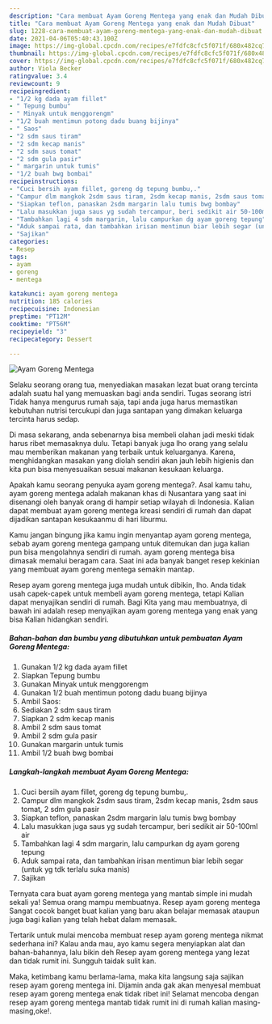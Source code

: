 ```yaml
---
description: "Cara membuat Ayam Goreng Mentega yang enak dan Mudah Dibuat"
title: "Cara membuat Ayam Goreng Mentega yang enak dan Mudah Dibuat"
slug: 1228-cara-membuat-ayam-goreng-mentega-yang-enak-dan-mudah-dibuat
date: 2021-04-06T05:40:43.100Z
image: https://img-global.cpcdn.com/recipes/e7fdfc8cfc5f071f/680x482cq70/ayam-goreng-mentega-foto-resep-utama.jpg
thumbnail: https://img-global.cpcdn.com/recipes/e7fdfc8cfc5f071f/680x482cq70/ayam-goreng-mentega-foto-resep-utama.jpg
cover: https://img-global.cpcdn.com/recipes/e7fdfc8cfc5f071f/680x482cq70/ayam-goreng-mentega-foto-resep-utama.jpg
author: Viola Becker
ratingvalue: 3.4
reviewcount: 9
recipeingredient:
- "1/2 kg dada ayam fillet"
- " Tepung bumbu"
- " Minyak untuk menggorengm"
- "1/2 buah mentimun potong dadu buang bijinya"
- " Saos"
- "2 sdm saus tiram"
- "2 sdm kecap manis"
- "2 sdm saus tomat"
- "2 sdm gula pasir"
- " margarin untuk tumis"
- "1/2 buah bwg bombai"
recipeinstructions:
- "Cuci bersih ayam fillet, goreng dg tepung bumbu,."
- "Campur dlm mangkok 2sdm saus tiram, 2sdm kecap manis, 2sdm saus tomat, 2 sdm gula pasir"
- "Siapkan teflon, panaskan 2sdm margarin lalu tumis bwg bombay"
- "Lalu masukkan juga saus yg sudah tercampur, beri sedikit air 50-100ml air"
- "Tambahkan lagi 4 sdm margarin, lalu campurkan dg ayam goreng tepung"
- "Aduk sampai rata, dan tambahkan irisan mentimun biar lebih segar (untuk yg tdk terlalu suka manis)"
- "Sajikan"
categories:
- Resep
tags:
- ayam
- goreng
- mentega

katakunci: ayam goreng mentega 
nutrition: 185 calories
recipecuisine: Indonesian
preptime: "PT12M"
cooktime: "PT56M"
recipeyield: "3"
recipecategory: Dessert

---
```



![Ayam Goreng Mentega](https://img-global.cpcdn.com/recipes/e7fdfc8cfc5f071f/680x482cq70/ayam-goreng-mentega-foto-resep-utama.jpg)

Selaku seorang orang tua, menyediakan masakan lezat buat orang tercinta adalah suatu hal yang memuaskan bagi anda sendiri. Tugas seorang istri Tidak hanya mengurus rumah saja, tapi anda juga harus memastikan kebutuhan nutrisi tercukupi dan juga santapan yang dimakan keluarga tercinta harus sedap.

Di masa  sekarang, anda sebenarnya bisa membeli olahan jadi meski tidak harus ribet memasaknya dulu. Tetapi banyak juga lho orang yang selalu mau memberikan makanan yang terbaik untuk keluarganya. Karena, menghidangkan masakan yang diolah sendiri akan jauh lebih higienis dan kita pun bisa menyesuaikan sesuai makanan kesukaan keluarga. 



Apakah kamu seorang penyuka ayam goreng mentega?. Asal kamu tahu, ayam goreng mentega adalah makanan khas di Nusantara yang saat ini disenangi oleh banyak orang di hampir setiap wilayah di Indonesia. Kalian dapat membuat ayam goreng mentega kreasi sendiri di rumah dan dapat dijadikan santapan kesukaanmu di hari liburmu.

Kamu jangan bingung jika kamu ingin menyantap ayam goreng mentega, sebab ayam goreng mentega gampang untuk ditemukan dan juga kalian pun bisa mengolahnya sendiri di rumah. ayam goreng mentega bisa dimasak memalui beragam cara. Saat ini ada banyak banget resep kekinian yang membuat ayam goreng mentega semakin mantap.

Resep ayam goreng mentega juga mudah untuk dibikin, lho. Anda tidak usah capek-capek untuk membeli ayam goreng mentega, tetapi Kalian dapat menyajikan sendiri di rumah. Bagi Kita yang mau membuatnya, di bawah ini adalah resep menyajikan ayam goreng mentega yang enak yang bisa Kalian hidangkan sendiri.

<!--inarticleads1-->

##### Bahan-bahan dan bumbu yang dibutuhkan untuk pembuatan Ayam Goreng Mentega:

1. Gunakan 1/2 kg dada ayam fillet
1. Siapkan  Tepung bumbu
1. Gunakan  Minyak untuk menggorengm
1. Gunakan 1/2 buah mentimun potong dadu buang bijinya
1. Ambil  Saos:
1. Sediakan 2 sdm saus tiram
1. Siapkan 2 sdm kecap manis
1. Ambil 2 sdm saus tomat
1. Ambil 2 sdm gula pasir
1. Gunakan  margarin untuk tumis
1. Ambil 1/2 buah bwg bombai




<!--inarticleads2-->

##### Langkah-langkah membuat Ayam Goreng Mentega:

1. Cuci bersih ayam fillet, goreng dg tepung bumbu,.
1. Campur dlm mangkok 2sdm saus tiram, 2sdm kecap manis, 2sdm saus tomat, 2 sdm gula pasir
1. Siapkan teflon, panaskan 2sdm margarin lalu tumis bwg bombay
1. Lalu masukkan juga saus yg sudah tercampur, beri sedikit air 50-100ml air
1. Tambahkan lagi 4 sdm margarin, lalu campurkan dg ayam goreng tepung
1. Aduk sampai rata, dan tambahkan irisan mentimun biar lebih segar (untuk yg tdk terlalu suka manis)
1. Sajikan




Ternyata cara buat ayam goreng mentega yang mantab simple ini mudah sekali ya! Semua orang mampu membuatnya. Resep ayam goreng mentega Sangat cocok banget buat kalian yang baru akan belajar memasak ataupun juga bagi kalian yang telah hebat dalam memasak.

Tertarik untuk mulai mencoba membuat resep ayam goreng mentega nikmat sederhana ini? Kalau anda mau, ayo kamu segera menyiapkan alat dan bahan-bahannya, lalu bikin deh Resep ayam goreng mentega yang lezat dan tidak rumit ini. Sungguh taidak sulit kan. 

Maka, ketimbang kamu berlama-lama, maka kita langsung saja sajikan resep ayam goreng mentega ini. Dijamin anda gak akan menyesal membuat resep ayam goreng mentega enak tidak ribet ini! Selamat mencoba dengan resep ayam goreng mentega mantab tidak rumit ini di rumah kalian masing-masing,oke!.

